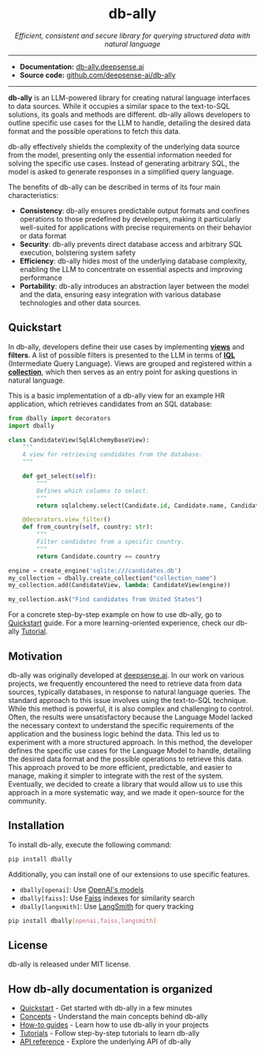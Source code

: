 # <h1 align="center">db-ally</h1>

<p align="center">
    <em>Efficient, consistent and secure library for querying structured data with natural language</em>
</p>

---

* **Documentation:** [db-ally.deepsense.ai](https://db-ally.deepsense.ai/)
* **Source code:** [github.com/deepsense-ai/db-ally](https://github.com/deepsense-ai/db-ally)

---


**db-ally** is an LLM-powered library for creating natural language interfaces to data sources. While it occupies a similar space to the text-to-SQL solutions, its goals and methods are different. db-ally allows developers to outline specific use cases for the LLM to handle, detailing the desired data format and the possible operations to fetch this data.

db-ally effectively shields the complexity of the underlying data source from the model, presenting only the essential information needed for solving the specific use cases. Instead of generating arbitrary SQL, the model is asked to generate responses in a simplified query language.

The benefits of db-ally can be described in terms of its four main characteristics:

* **Consistency**: db-ally ensures predictable output formats and confines operations to those predefined by developers, making it particularly well-suited for applications with precise requirements on their behavior or data format
* **Security**: db-ally prevents direct database access and arbitrary SQL execution, bolstering system safety
* **Efficiency**: db-ally hides most of the underlying database complexity, enabling the LLM to concentrate on essential aspects and improving performance
* **Portability**: db-ally introduces an abstraction layer between the model and the data, ensuring easy integration with various database technologies and other data sources.

## Quickstart

In db-ally, developers define their use cases by implementing [**views**](https://db-ally.deepsense.ai/concepts/views) and **filters**. A list of possible filters is presented to the LLM in terms of [**IQL**](https://db-ally.deepsense.ai/concepts/iql) (Intermediate Query Language). Views are grouped and registered within a [**collection**](https://db-ally.deepsense.ai/concepts/views), which then serves as an entry point for asking questions in natural language.

This is a basic implementation of a db-ally view for an example HR application, which retrieves candidates from an SQL database:

```python
from dbally import decorators
import dbally

class CandidateView(SqlAlchemyBaseView):
    """
    A view for retrieving candidates from the database.
    """

    def get_select(self):
        """
        Defines which columns to select.
        """
        return sqlalchemy.select(Candidate.id, Candidate.name, Candidate.country)

    @decorators.view_filter()
    def from_country(self, country: str):
        """
        Filter candidates from a specific country.
        """
        return Candidate.country == country

engine = create_engine('sqlite:///candidates.db')
my_collection = dbally.create_collection("collection_name")
my_collection.add(CandidateView, lambda: CandidateView(engine))

my_collection.ask("Find candidates from United States")
```

For a concrete step-by-step example on how to use db-ally, go to [Quickstart](https://db-ally.deepsense.ai/quickstart/) guide. For a more learning-oriented experience, check our db-ally [Tutorial](https://db-ally.deepsense.ai/tutorials/tutorial_1).

## Motivation

db-ally was originally developed at [deepsense.ai](https://deepsense.ai). In our work on various projects, we frequently encountered the need to retrieve data from data sources, typically databases, in response to natural language queries. The standard approach to this issue involves using the text-to-SQL technique. While this method is powerful, it is also complex and challenging to control. Often, the results were unsatisfactory because the Language Model lacked the necessary context to understand the specific requirements of the application and the business logic behind the data. This led us to experiment with a more structured approach. In this method, the developer defines the specific use cases for the Language Model to handle, detailing the desired data format and the possible operations to retrieve this data. This approach proved to be more efficient, predictable, and easier to manage, making it simpler to integrate with the rest of the system. Eventually, we decided to create a library that would allow us to use this approach in a more systematic way, and we made it open-source for the community.

## Installation

To install db-ally, execute the following command:

```bash
pip install dbally
```

Additionally, you can install one of our extensions to use specific features.

* `dbally[openai]`: Use [OpenAI's models](https://platform.openai.com/docs/models)
* `dbally[faiss]`: Use [Faiss](https://github.com/facebookresearch/faiss) indexes for similarity search
* `dbally[langsmith]`: Use [LangSmith](https://www.langchain.com/langsmith) for query tracking

```bash
pip install dbally[openai,faiss,langsmith]
```

## License

db-ally is released under MIT license.

## How db-ally documentation is organized

- [Quickstart](https://db-ally.deepsense.ai/quickstart/) - Get started with db-ally in a few minutes
- [Concepts](https://db-ally.deepsense.ai/concepts/iql) - Understand the main concepts behind db-ally
- [How-to guides](https://db-ally.deepsense.ai/how-to/log_runs_to_langsmith) - Learn how to use db-ally in your projects
- [Tutorials](https://db-ally.deepsense.ai/tutorials/tutorial_1) - Follow step-by-step tutorials to learn db-ally
- [API reference](https://db-ally.deepsense.ai/api-reference) - Explore the underlying API of db-ally
